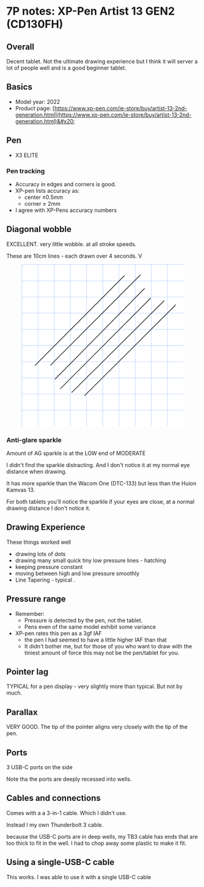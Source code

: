 # 7P notes: XP-Pen Artist 13 GEN2 (CD130FH)

## Overall

Decent tablet. Not the ultimate drawing experience but I think it will server a lot of people well and is a good beginner tablet.

## Basics

* Model year: 2022
* Product page: [https://www.xp-pen.com/ie-store/buy/artist-13-2nd-generation.html](https://www.xp-pen.com/ie-store/buy/artist-13-2nd-generation.html)&#x20;

## Pen

* X3 ELITE



### Pen tracking <a href="#center-versus-corner-accuracy" id="center-versus-corner-accuracy"></a>

* Accuracy in edges and corners is good.
* XP-pen lists accuracy as:
  * center ±0.5mm
  * corner ± 2mm
* I agree with XP-Pens accuracy numbers

## Diagonal wobble

EXCELLENT. very little wobble. at all stroke speeds.

These are 10cm lines - each drawn over 4 seconds. V

<figure><img src="../../../.gitbook/assets/image (1) (1) (1) (1).png" alt=""><figcaption></figcaption></figure>

### Anti-glare sparkle <a href="#anti-glare-sparkle" id="anti-glare-sparkle"></a>

Amount of AG sparkle is at the LOW end of MODERATE

I didn't find the sparkle distracting. And I don't notice it at my normal eye distance when drawing.

It has more sparkle than the Wacom One (DTC-133) but less than the Huion Kamvas 13.

For both tablets you'll notice the sparkle if your eyes are close, at a normal drawing distance I don't notice it.

## Drawing Experience <a href="#drawing-experience" id="drawing-experience"></a>

These things worked well

* drawing lots of dots
* drawing many small quick tiny low pressure lines - hatching&#x20;
* keeping pressure constant
* moving between high and low pressure smoothly
* Line Tapering - typical .

## Pressure range <a href="#pressure-range" id="pressure-range"></a>

* Remember:&#x20;
  * Pressure is detected by the pen, not the tablet.
  * Pens even of the same model exhibit some variance
* XP-pen rates this pen as a 3gf IAF
  * the pen I had seemed to have a little higher IAF than that
  * It didn't bother me, but for those of you who want to draw with the tiniest amount of force this may not be the pen/tablet for you.

## Pointer lag <a href="#pointer-lag" id="pointer-lag"></a>

TYPICAL for a pen display - very slightly more than typical. But not by much.



## Parallax

VERY GOOD. The tip of the pointer aligns very closely with the tip of the pen.

## Ports

3 USB-C ports on the side

Note tha the ports are deeply recessed into wells.

## Cables and connections

Comes with a a 3-in-1 cable. Which I didn't use.

Instead I my own Thunderbolt 3 cable.&#x20;

because the USB-C ports are in deep wells, my TB3 cable has ends that are too thick to fit in the well. I had to chop away some plastic to make it fit.

## Using a single-USB-C cable

This works. I was able to use it with a single USB-C cable


